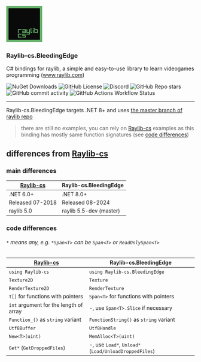 ![logo](Assets/Logo-96.png)

### Raylib-cs.BleedingEdge
C# bindings for raylib, a simple and easy-to-use library to learn videogames programming (www.raylib.com)

![NuGet Downloads](https://img.shields.io/nuget/dt/Raylib-cs.BleedingEdge?style=flat-square&logo=nuget)
![GitHub License](https://img.shields.io/github/license/danilwhale/Raylib-cs.BleedingEdge?style=flat-square)
![Discord](https://img.shields.io/discord/426912293134270465?style=flat-square&logo=discord&logoColor=white)
![GitHub Repo stars](https://img.shields.io/github/stars/danilwhale/Raylib-cs.BleedingEdge?style=flat-square)
![GitHub commit activity](https://img.shields.io/github/commit-activity/w/danilwhale/Raylib-cs.BleedingEdge?style=flat-square)
![GitHub Actions Workflow Status](https://img.shields.io/github/actions/workflow/status/danilwhale/Raylib-cs.BleedingEdge/build.yml?style=flat-square&logo=githubactions&logoColor=white)

---

Raylib-cs.BleedingEdge targets .NET 8+ and uses [the master branch of raylib repo](https://github.com/raysan5/raylib/tree/master)

> there are still no examples, you can rely on [Raylib-cs](https://github.com/chrisdill/raylib-cs) examples
> as this binding has mostly same function signatures (see [code differences](#code-differences))

## differences from [Raylib-cs](https://github.com/ChrisDill/Raylib-cs)
### main differences
| [Raylib-cs](https://github.com/chrisdill/raylib-cs) | Raylib-cs.BleedingEdge  |
|-----------------------------------------------------|-------------------------|
| .NET 6.0+                                           | .NET 8.0+               |
| Released 07-2018                                    | Released 08-2024        |
| raylib 5.0                                          | raylib 5.5-dev (master) |

### code differences
###### `*` means *any*, e.g. `*Span<T>` can be `Span<T>` or `ReadOnlySpan<T>`
| [Raylib-cs](https://github.com/chrisdill/raylib-cs) | Raylib-cs.BleedingEdge                                   |
|-----------------------------------------------------|----------------------------------------------------------|
| `using Raylib-cs`                                   | `using Raylib-cs.BleedingEdge`                           |
| `Texture2D`                                         | `Texture`                                                |
| `RenderTexture2D`                                   | `RenderTexture`                                          |
| `T[]` for functions with pointers                   | `Span<T>` for functions with pointers                    |
| `int` argument for the length of array              | -, use `Span<T>.Slice` if necessary                      |
| `Function_()` as `string` variant                   | `FunctionString()` as `string` variant                   |
| `Utf8Buffer`                                        | `Utf8Handle`                                             |
| `New<T>(uint)`                                      | `MemAlloc<T>(uint)`                                      |
| `Get*` (`GetDroppedFiles`)                          | -, use `Load*`, `Unload*` (`Load/UnloadDroppedFiles`)    |